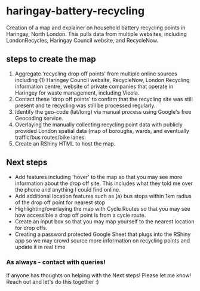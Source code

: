 # haringay-battery-recycling

Creation of a map and explainer on household battery recycling points in Haringay, North London. This pulls data from multiple websites, including LondonRecycles, Haringay Council website, and RecycleNow. 

## steps to create the map 
1. Aggregate 'recycling drop off points' from multiple online sources including (1) Haringey Council website, RecycleNow, London Recycling information centre, website of private companies that operate in Haringey for waste management, including Vieola. 
2. Contact these 'drop off points' to confirm that the recycling site was still present and te recycling was still be processed regularly. 
3. Identify the geo-code (lat/long) via manual process using Google's free Geocoding service. 
4. Overlaying the manually collecting recycling point data with publicly provided London spatial data (map of boroughs, wards, and eventually traffic/bus routes/bike lanes.
5. Create an RShiny HTML to host the map.

## Next steps  
- Add features including 'hover' to the map so that you may see more information about the drop off site. This includes what they told me over the phone and anything I could find online. 
- Add additional location features such as (a) bus stops within 1km radius of the drop off point for nearest stop
- Highlighting/overlaying the map with Cycle Routes so that you may see how accessible a drop off point is from a cycle route. 
- Create an input box so that you may map yourself to the nearest location for drop offs. 
- Creating a password protected Google Sheet that plugs into the RShiny app so we may crowd source more information on recycling points and update it in real time

### As always - contact with queries!
If anyone has thoughts on helping with the Next steps! Please let me know! Reach out and let's do this together :) 
